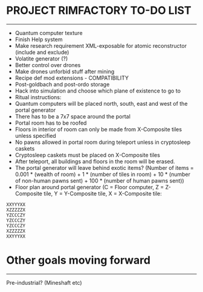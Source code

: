 # PROJECT RIMFACTORY TO-DO LIST
---
- Quantum computer texture
- Finish Help system
- Make research requirement XML-exposable for atomic reconstructor (include and exclude)
- Volatite generator (?)
- Better control over drones
- Make drones unforbid stuff after mining
- Recipe def mod extensions - COMPATIBILITY
- Post-goldbach and post-ordo storage
- Hack into simulation and choose which plane of existence to go to
 - Ritual instructions:
  - Quantum computers will be placed north, south, east and west of the portal generator
  - There has to be a 7x7 space around the portal
  - Portal room has to be roofed
  - Floors in interior of room can only be made from X-Composite tiles unless specified
  - No pawns allowed in portal room during teleport unless in cryptosleep caskets
  - Cryptosleep caskets must be placed on X-Composite tiles
  - After teleport, all buildings and floors in the room will be erased.
  - The portal generator will leave behind exotic items? (Number of items = 0.001 * (wealth of room) + 1 * (number of tiles in room) + 10 * (number of non-human pawns sent) + 100 * (number of human pawns sent))
  - Floor plan around portal generator (C = Floor computer, Z = Z-Composite tile, Y = Y-Composite tile, X = X-Composite tile:
```
XXYYYXX
XZZZZZX
YZCCCZY
YZCCCZY
YZCCCZY
XZZZZZX
XXYYYXX
```



# Other goals moving forward
---
Pre-industrial? (Mineshaft etc)